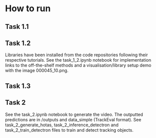 # How to run

## Task 1.1


## Task 1.2

Libraries have been installed from the code repositories following their respective tutorials. See the task_1_2.ipynb notebook for implementation links to the off-the-shelf methods and a visualisation/library setup demo with the image 000045_10.png.

## Task 1.3

## Task 2

See the task_2.ipynb notebook to generate the video.  The outputted predictions are in /outputs and data_simple (TrackEval format). See task_2_generate_hotas, task_2_inference_detectron and task_2_train_detectron files to train and detect tracking objects.
